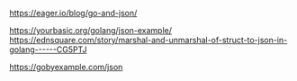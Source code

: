 https://eager.io/blog/go-and-json/

https://yourbasic.org/golang/json-example/
https://ednsquare.com/story/marshal-and-unmarshal-of-struct-to-json-in-golang------CG5PTJ

https://gobyexample.com/json